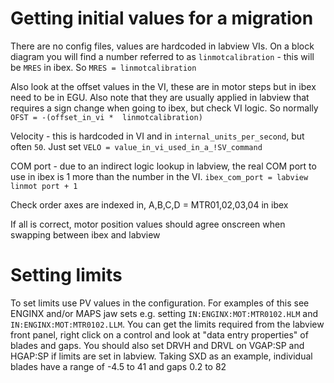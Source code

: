 # Getting initial values for a migration

There are no config files, values are hardcoded in labview VIs. On a block diagram you will find a number referred to as `linmotcalibration` - this will be `MRES` in ibex. So `MRES = linmotcalibration`

Also look at the offset values in the VI, these are in motor steps but in ibex need to be in EGU. Also note that they are usually applied in labview that requires a sign change when going to ibex, but check VI logic. So normally `OFST = -(offset_in_vi *  linmotcalibration)`

Velocity - this is hardcoded in VI and in `internal_units_per_second`, but often `50`. Just set `VELO = value_in_vi_used_in_a_!SV_command` 
 
COM port - due to an indirect logic lookup in labview, the real COM port to use in ibex is 1 more than the number in the VI. `ibex_com_port = labview linmot port + 1`

Check order axes are indexed in,  A,B,C,D = MTR01,02,03,04 in ibex 

If all is correct, motor position values should agree onscreen when swapping between ibex and labview

# Setting limits

To set limits use PV values in the configuration. For examples of this see ENGINX and/or MAPS jaw sets e.g. setting `IN:ENGINX:MOT:MTR0102.HLM` and `IN:ENGINX:MOT:MTR0102.LLM`. You can get the limits required from the labview front panel, right click on a control and look at "data entry properties" of blades and gaps. You should also set DRVH and DRVL on VGAP:SP and HGAP:SP if limits are set in labview. Taking SXD as an example, individual blades have a range of -4.5 to 41 and gaps 0.2 to 82


  
